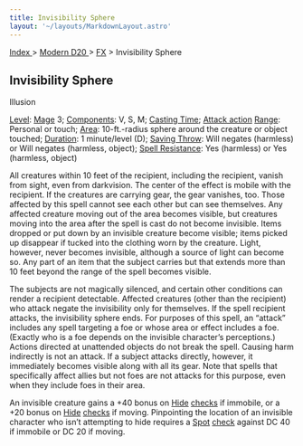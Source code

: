 ```yaml
---
title: Invisibility Sphere
layout: '~/layouts/MarkdownLayout.astro'
---
```


[ Index ](/) > [ Modern D20 ](/modern.d20.srd) > [FX](/modern.d20.srd/fx) > Invisibility Sphere

## Invisibility Sphere

Illusion

[Level](/modern.d20.srd/fx/level):
[Mage](/modern.d20.srd/classes/advanced/mage) 3;
[Components](/modern.d20.srd/fx/components): V, S, M; [Casting Time](/modern.d20.srd/fx/casting.time); [Attack action](/modern.d20.srd/combat/attack.actions)
[Range](/modern.d20.srd/fx/range): Personal or touch;
[Area](/modern.d20.srd/fx/area): 10-ft.-radius sphere around the creature or
object touched; [Duration](/modern.d20.srd/fx/duration): 1 minute/level (D);
[Saving Throw](/modern.d20.srd/basics/saving.throws): Will negates (harmless)
or Will negates (harmless, object); [Spell Resistance](/modern.d20.srd/special.abilities/spell.resistance): Yes
(harmless) or Yes (harmless, object)

All creatures within 10 feet of the recipient, including the recipient, vanish
from sight, even from darkvision. The center of the effect is mobile with the
recipient. If the creatures are carrying gear, the gear vanishes, too. Those
affected by this spell cannot see each other but can see themselves. Any
affected creature moving out of the area becomes visible, but creatures moving
into the area after the spell is cast do not become invisible. Items dropped
or put down by an invisible creature become visible; items picked up disappear
if tucked into the clothing worn by the creature. Light, however, never
becomes invisible, although a source of light can become so. Any part of an
item that the subject carries but that extends more than 10 feet beyond the
range of the spell becomes visible.

The subjects are not magically silenced, and certain other conditions can
render a recipient detectable. Affected creatures (other than the recipient)
who attack negate the invisibility only for themselves. If the spell recipient
attacks, the invisibility sphere ends. For purposes of this spell, an “attack”
includes any spell targeting a foe or whose area or effect includes a foe.
(Exactly who is a foe depends on the invisible character’s perceptions.)
Actions directed at unattended objects do not break the spell. Causing harm
indirectly is not an attack. If a subject attacks directly, however, it
immediately becomes visible along with all its gear. Note that spells that
specifically affect allies but not foes are not attacks for this purpose, even
when they include foes in their area.

An invisible creature gains a +40 bonus on [Hide](/modern.d20.srd/skills/hide)
[checks](/modern.d20.srd/skills/skill.basics.php#skill) if immobile, or a +20
bonus on [Hide](/modern.d20.srd/skills/hide)
[checks](/modern.d20.srd/skills/skill.basics.php#skill) if moving. Pinpointing
the location of an invisible character who isn’t attempting to hide requires a
[Spot](/modern.d20.srd/skills/spot)
[check](/modern.d20.srd/skills/spot.php#skill) against DC 40 if immobile or DC
20 if moving.

